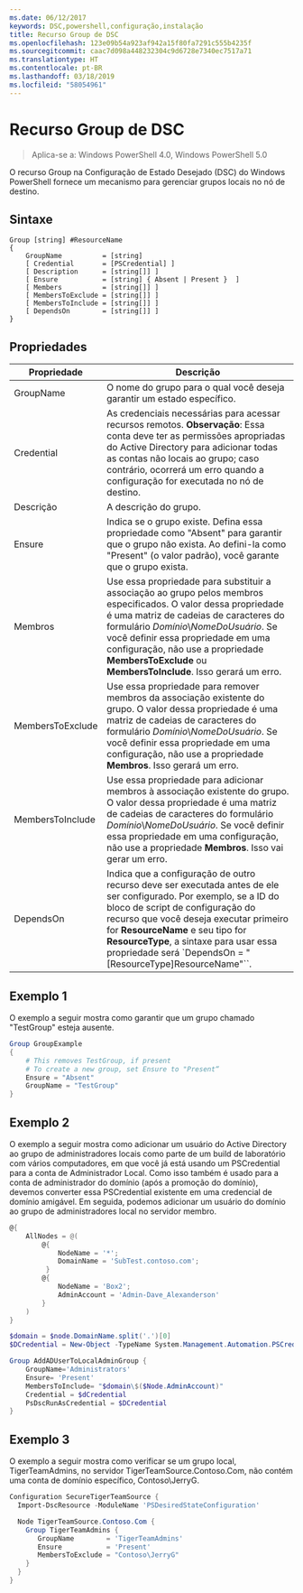 ```yaml
---
ms.date: 06/12/2017
keywords: DSC,powershell,configuração,instalação
title: Recurso Group de DSC
ms.openlocfilehash: 123e09b54a923af942a15f80fa7291c555b4235f
ms.sourcegitcommit: caac7d098a448232304c9d6728e7340ec7517a71
ms.translationtype: HT
ms.contentlocale: pt-BR
ms.lasthandoff: 03/18/2019
ms.locfileid: "58054961"
---
```

# <a name="dsc-group-resource"></a>Recurso Group de DSC

> Aplica-se a: Windows PowerShell 4.0, Windows PowerShell 5.0

O recurso Group na Configuração de Estado Desejado (DSC) do Windows PowerShell fornece um mecanismo para gerenciar grupos locais no nó de destino.

## <a name="syntax"></a>Sintaxe

```
Group [string] #ResourceName
{
    GroupName          = [string]
    [ Credential       = [PSCredential] ]
    [ Description      = [string[]] ]
    [ Ensure           = [string] { Absent | Present }  ]
    [ Members          = [string[]] ]
    [ MembersToExclude = [string[]] ]
    [ MembersToInclude = [string[]] ]
    [ DependsOn        = [string[]] ]
}
```

## <a name="properties"></a>Propriedades

|  Propriedade  |  Descrição   |
|---|---|
| GroupName| O nome do grupo para o qual você deseja garantir um estado específico.|
| Credential| As credenciais necessárias para acessar recursos remotos. **Observação**: Essa conta deve ter as permissões apropriadas do Active Directory para adicionar todas as contas não locais ao grupo; caso contrário, ocorrerá um erro quando a configuração for executada no nó de destino.
| Descrição| A descrição do grupo.|
| Ensure| Indica se o grupo existe. Defina essa propriedade como "Absent" para garantir que o grupo não exista. Ao defini-la como "Present" (o valor padrão), você garante que o grupo exista.|
| Membros| Use essa propriedade para substituir a associação ao grupo pelos membros especificados. O valor dessa propriedade é uma matriz de cadeias de caracteres do formulário *Domínio*\\*NomeDoUsuário*. Se você definir essa propriedade em uma configuração, não use a propriedade **MembersToExclude** ou **MembersToInclude**. Isso gerará um erro.|
| MembersToExclude| Use essa propriedade para remover membros da associação existente do grupo. O valor dessa propriedade é uma matriz de cadeias de caracteres do formulário *Domínio*\\*NomeDoUsuário*. Se você definir essa propriedade em uma configuração, não use a propriedade **Membros**. Isso gerará um erro.|
| MembersToInclude| Use essa propriedade para adicionar membros à associação existente do grupo. O valor dessa propriedade é uma matriz de cadeias de caracteres do formulário *Domínio*\\*NomeDoUsuário*. Se você definir essa propriedade em uma configuração, não use a propriedade **Membros**. Isso vai gerar um erro.|
| DependsOn | Indica que a configuração de outro recurso deve ser executada antes de ele ser configurado. Por exemplo, se a ID do bloco de script de configuração do recurso que você deseja executar primeiro for __ResourceName__ e seu tipo for __ResourceType__, a sintaxe para usar essa propriedade será `DependsOn = "[ResourceType]ResourceName"``.|

## <a name="example-1"></a>Exemplo 1

O exemplo a seguir mostra como garantir que um grupo chamado "TestGroup" esteja ausente.

```powershell
Group GroupExample
{
    # This removes TestGroup, if present
    # To create a new group, set Ensure to "Present“
    Ensure = "Absent"
    GroupName = "TestGroup"
}
```

## <a name="example-2"></a>Exemplo 2

O exemplo a seguir mostra como adicionar um usuário do Active Directory ao grupo de administradores locais como parte de um build de laboratório com vários computadores, em que você já está usando um PSCredential para a conta de Administrador Local.
Como isso também é usado para a conta de administrador do domínio (após a promoção do domínio), devemos converter essa PSCredential existente em uma credencial de domínio amigável.
Em seguida, podemos adicionar um usuário do domínio ao grupo de administradores local no servidor membro.

```powershell
@{
    AllNodes = @(
        @{
            NodeName = '*';
            DomainName = 'SubTest.contoso.com';
         }
        @{
            NodeName = 'Box2';
            AdminAccount = 'Admin-Dave_Alexanderson'
        }
    )
}

$domain = $node.DomainName.split('.')[0]
$DCredential = New-Object -TypeName System.Management.Automation.PSCredential -ArgumentList ("$domain\$($credential.Username)", $Credential.Password)

Group AddADUserToLocalAdminGroup {
    GroupName='Administrators'
    Ensure= 'Present'
    MembersToInclude= "$domain\$($Node.AdminAccount)"
    Credential = $dCredential
    PsDscRunAsCredential = $DCredential
}
```

## <a name="example-3"></a>Exemplo 3

O exemplo a seguir mostra como verificar se um grupo local, TigerTeamAdmins, no servidor TigerTeamSource.Contoso.Com, não contém uma conta de domínio específico, Contoso\JerryG.

```powershell
Configuration SecureTigerTeamSource {
  Import-DscResource -ModuleName 'PSDesiredStateConfiguration'

  Node TigerTeamSource.Contoso.Com {
    Group TigerTeamAdmins {
       GroupName        = 'TigerTeamAdmins'
       Ensure           = 'Present'
       MembersToExclude = "Contoso\JerryG"
    }
  }
}
```